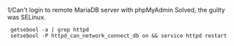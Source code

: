 1/Can't login to remote MariaDB server with phpMyAdmin
Solved, the guilty was SELinux.

     getsebool -a | grep httpd
     setsebool -P httpd_can_network_connect_db on && service httpd restart
